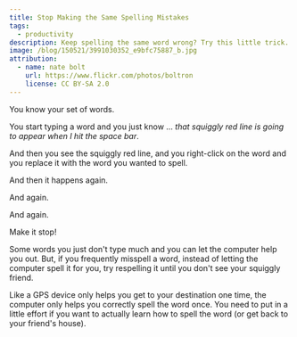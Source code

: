 ```yaml
---
title: Stop Making the Same Spelling Mistakes
tags:
  - productivity
description: Keep spelling the same word wrong? Try this little trick.
image: /blog/150521/3991030352_e9bfc75887_b.jpg
attribution:
  - name: nate bolt
    url: https://www.flickr.com/photos/boltron
    license: CC BY-SA 2.0
---
```


You know your set of words.

You start typing a word and you just know ... _that squiggly red line is going to appear when I hit the space bar_.

And then you see the squiggly red line, and you right-click on the word and you replace it with the word you wanted to spell.

And then it happens again.

And again.

And again.

Make it stop!

Some words you just don't type much and you can let the computer help you out. But, if you frequently misspell a word, instead of letting the computer spell it for you, try respelling it until you don't see your squiggly friend.

Like a GPS device only helps you get to your destination one time, the computer only helps you correctly spell the word once. You need to put in a little effort if you want to actually learn how to spell the word (or get back to your friend's house).
